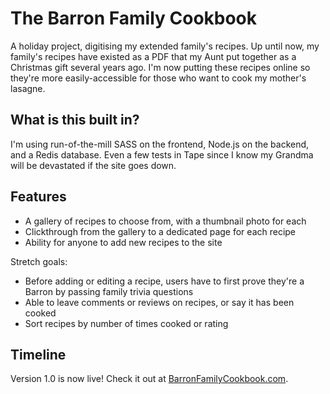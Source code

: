 # The Barron Family Cookbook

A holiday project, digitising my extended family's recipes. Up until now, my family's recipes have existed as a PDF that my Aunt put together as a Christmas gift several years ago. I'm now putting these recipes online so they're more easily-accessible for those who want to cook my mother's lasagne.

## What is this built in?

I'm using run-of-the-mill SASS on the frontend, Node.js on the backend, and a Redis database. Even a few tests in Tape since I know my Grandma will be devastated if the site goes down.

## Features

* A gallery of recipes to choose from, with a thumbnail photo for each
* Clickthrough from the gallery to a dedicated page for each recipe
* Ability for anyone to add new recipes to the site

Stretch goals:
* Before adding or editing a recipe, users have to first prove they're a Barron by passing family trivia questions
* Able to leave comments or reviews on recipes, or say it has been cooked
* Sort recipes by number of times cooked or rating

## Timeline

Version 1.0 is now live! Check it out at [BarronFamilyCookbook.com](http://www.barronfamilycookbook.com).
